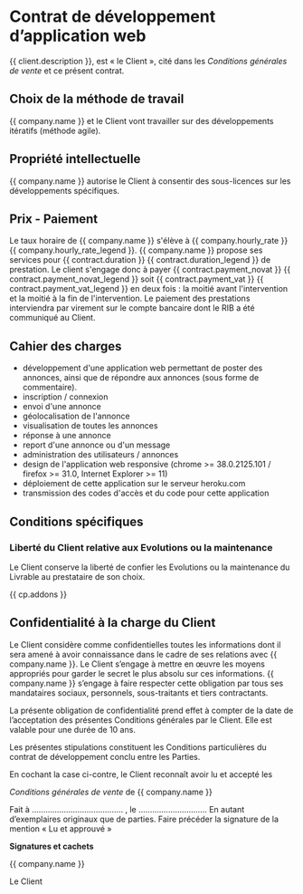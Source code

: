 # Contrat de développement d’application web

{{ client.description }},
est « le Client », cité dans les _Conditions générales de vente_ et ce présent contrat.

## Choix de la méthode de travail

{{ company.name }} et le Client vont travailler sur des développements itératifs
(méthode agile).

## Propriété intellectuelle

{{ company.name }} autorise le Client à consentir des sous-licences sur les
développements spécifiques.

## Prix - Paiement

Le taux horaire de {{ company.name }} s'élève à {{ company.hourly_rate }} {{ company.hourly_rate_legend }}. {{ company.name }} propose ses services pour {{ contract.duration }} {{ contract.duration_legend }} de prestation.
Le client s'engage donc à payer {{ contract.payment_novat }} {{ contract.payment_novat_legend }} soit {{ contract.payment_vat }} {{ contract.payment_vat_legend }} en deux fois : la moitié avant l'intervention et la moitié à la fin de l'intervention.
Le paiement des prestations interviendra par virement sur le compte bancaire dont le RIB a été communiqué au Client.

## Cahier des charges

* développement d'une application web permettant de poster des annonces, ainsi que de répondre aux annonces (sous forme de commentaire).
* inscription / connexion
* envoi d'une annonce
* géolocalisation de l'annonce
* visualisation de toutes les annonces
* réponse à une annonce
* report d'une annonce ou d'un message
* administration des utilisateurs / annonces
* design de l'application web responsive (chrome >= 38.0.2125.101 / firefox >= 31.0, Internet Explorer >= 11)
* déploiement de cette application sur le serveur heroku.com
* transmission des codes d'accès et du code pour cette application

## Conditions spécifiques

### Liberté du Client relative aux Evolutions ou la maintenance

Le Client conserve la liberté de confier les Evolutions ou la maintenance du
Livrable au prestataire de son choix.

{{ cp.addons }}

## Confidentialité à la charge du Client

Le Client considère comme confidentielles toutes les informations dont il sera
amené à avoir connaissance dans le cadre de ses relations avec {{ company.name }}.
Le Client s’engage à mettre en œuvre les moyens appropriés pour garder le
secret le plus absolu sur ces informations. {{ company.name }} s’engage à faire
respecter cette obligation par tous ses mandataires sociaux, personnels,
sous-traitants et tiers contractants.

La présente obligation de confidentialité prend effet à compter de la date de
l’acceptation des présentes Conditions générales par le Client. Elle est
valable pour une durée de 10 ans.

Les présentes stipulations constituent les Conditions particulières du contrat
de développement conclu entre les Parties.

En cochant la case ci-contre, le Client reconnaît avoir lu et accepté les

_Conditions générales de vente_ de {{ company.name }}

Fait à ........................................ , le ..............................
En autant d’exemplaires originaux que de parties.
Faire précéder la signature de la mention « Lu et approuvé »

**Signatures et cachets**

{{ company.name }}


Le Client
